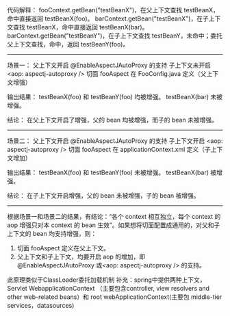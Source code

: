 代码解释：
fooContext.getBean("testBeanX")，在父上下文查找 testBeanX，命中直接返回 testBeanX(foo)。
barContext.getBean("testBeanX")，在子上下文查找 testBeanX，命中直接返回 testBeanX(bar)。
barContext.getBean("testBeanY")，在子上下文查找 testBeanY，未命中；委托父上下文查找，命中，返回 testBeanY(foo)。

----------

场景一：
父上下文开启 @EnableAspectJAutoProxy 的支持
子上下文未开启 <aop: aspectj-autoproxy />
切面 fooAspect 在 FooConfig.java 定义（父上下文增强）

输出结果：
testBeanX(foo) 和 testBeanY(foo) 均被增强。
testBeanX(bar) 未被增强。

结论：
在父上下文开启了增强，父的 bean 均被增强，而子的 bean 未被增强。

----------
 
场景二：
父上下文开启 @EnableAspectJAutoProxy 的支持
子上下文开启 <aop: aspectj-autoproxy />
切面 fooAspect 在 applicationContext.xml 定义（子上下文增加）

输出结果：
testBeanX(foo) 和 testBeanY(foo) 未被增强。
testBeanX(bar) 被增强。

结论：
在子上下文开启增强，父的 bean 未被增强，子的 bean 被增强。

----------

根据场景一和场景二的结果，有结论：“各个 context 相互独立，每个 context 的 aop 增强只对本 context 的 bean 生效”。如果想将切面配置成通用的，对父和子上下文的 bean 均支持增强，则：
1. 切面 fooAspect 定义在父上下文。
2. 父上下文和子上下文，均要开启 aop 的增加，即 @EnableAspectJAutoProxy 或<aop: aspectj-autoproxy /> 的支持。

此原理类似于ClassLoader委托加载机制
补充：spring中提供两种上下文，Servlet WebapplicationContext （主要包含controller, view resolvers and other web-related beans）和 root webApplicationContext(主要包 middle-tier services，datasources) 

